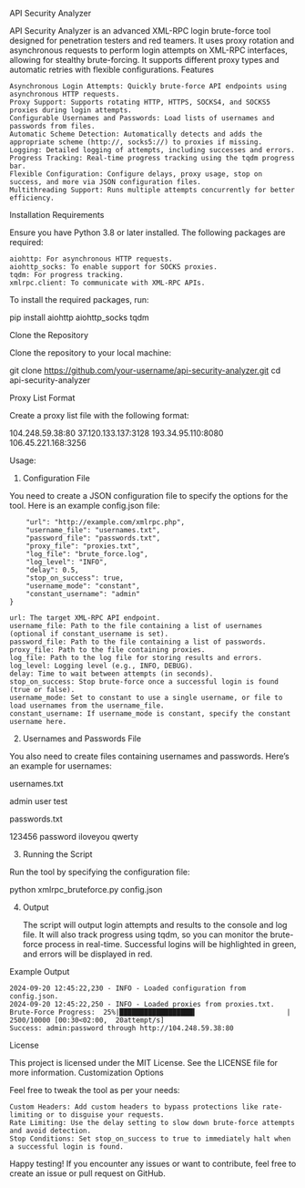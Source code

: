 API Security Analyzer

API Security Analyzer is an advanced XML-RPC login brute-force tool designed for penetration testers and red teamers. It uses proxy rotation and asynchronous requests to perform login attempts on XML-RPC interfaces, allowing for stealthy brute-forcing. It supports different proxy types and automatic retries with flexible configurations.
Features

    Asynchronous Login Attempts: Quickly brute-force API endpoints using asynchronous HTTP requests.
    Proxy Support: Supports rotating HTTP, HTTPS, SOCKS4, and SOCKS5 proxies during login attempts.
    Configurable Usernames and Passwords: Load lists of usernames and passwords from files.
    Automatic Scheme Detection: Automatically detects and adds the appropriate scheme (http://, socks5://) to proxies if missing.
    Logging: Detailed logging of attempts, including successes and errors.
    Progress Tracking: Real-time progress tracking using the tqdm progress bar.
    Flexible Configuration: Configure delays, proxy usage, stop on success, and more via JSON configuration files.
    Multithreading Support: Runs multiple attempts concurrently for better efficiency.

Installation
Requirements

Ensure you have Python 3.8 or later installed. The following packages are required:

    aiohttp: For asynchronous HTTP requests.
    aiohttp_socks: To enable support for SOCKS proxies.
    tqdm: For progress tracking.
    xmlrpc.client: To communicate with XML-RPC APIs.

To install the required packages, run:

pip install aiohttp aiohttp_socks tqdm

Clone the Repository

Clone the repository to your local machine:

git clone https://github.com/your-username/api-security-analyzer.git
cd api-security-analyzer

Proxy List Format

Create a proxy list file with the following format:

104.248.59.38:80
37.120.133.137:3128
193.34.95.110:8080
106.45.221.168:3256

Usage:
1. Configuration File

You need to create a JSON configuration file to specify the options for the tool. Here is an example config.json file:

```{
    "url": "http://example.com/xmlrpc.php",
    "username_file": "usernames.txt",
    "password_file": "passwords.txt",
    "proxy_file": "proxies.txt",
    "log_file": "brute_force.log",
    "log_level": "INFO",
    "delay": 0.5,
    "stop_on_success": true,
    "username_mode": "constant",
    "constant_username": "admin"
}
```

    url: The target XML-RPC API endpoint.
    username_file: Path to the file containing a list of usernames (optional if constant_username is set).
    password_file: Path to the file containing a list of passwords.
    proxy_file: Path to the file containing proxies.
    log_file: Path to the log file for storing results and errors.
    log_level: Logging level (e.g., INFO, DEBUG).
    delay: Time to wait between attempts (in seconds).
    stop_on_success: Stop brute-force once a successful login is found (true or false).
    username_mode: Set to constant to use a single username, or file to load usernames from the username_file.
    constant_username: If username_mode is constant, specify the constant username here.

2. Usernames and Passwords File

You also need to create files containing usernames and passwords. Here’s an example for usernames:

usernames.txt

admin
user
test

passwords.txt

123456
password
iloveyou
qwerty

3. Running the Script

Run the tool by specifying the configuration file:

python xmlrpc_bruteforce.py config.json

4. Output

    The script will output login attempts and results to the console and log file.
    It will also track progress using tqdm, so you can monitor the brute-force process in real-time.
    Successful logins will be highlighted in green, and errors will be displayed in red.

Example Output
```
2024-09-20 12:45:22,230 - INFO - Loaded configuration from config.json.
2024-09-20 12:45:22,250 - INFO - Loaded proxies from proxies.txt.
Brute-Force Progress:  25%|██████████████████▍                      |  2500/10000 [00:30<02:00,  20attempt/s]
Success: admin:password through http://104.248.59.38:80
```

License

This project is licensed under the MIT License. See the LICENSE file for more information.
Customization Options

Feel free to tweak the tool as per your needs:

    Custom Headers: Add custom headers to bypass protections like rate-limiting or to disguise your requests.
    Rate Limiting: Use the delay setting to slow down brute-force attempts and avoid detection.
    Stop Conditions: Set stop_on_success to true to immediately halt when a successful login is found.

Happy testing! If you encounter any issues or want to contribute, feel free to create an issue or pull request on GitHub.
